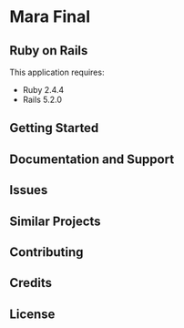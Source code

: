 Mara Final
================

Ruby on Rails
-------------

This application requires:

- Ruby 2.4.4
- Rails 5.2.0

Getting Started
---------------

Documentation and Support
-------------------------

Issues
-------------

Similar Projects
----------------

Contributing
------------

Credits
-------

License
-------
